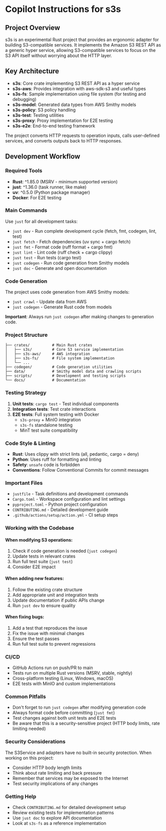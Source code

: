 # Copilot Instructions for s3s

## Project Overview
s3s is an experimental Rust project that provides an ergonomic adapter for building S3-compatible services. It implements the Amazon S3 REST API as a generic hyper service, allowing S3-compatible services to focus on the S3 API itself without worrying about the HTTP layer.

## Key Architecture
- **s3s**: Core crate implementing S3 REST API as a hyper service
- **s3s-aws**: Provides integration with aws-sdk-s3 and useful types
- **s3s-fs**: Sample implementation using file system (for testing and debugging)
- **s3s-model**: Generated data types from AWS Smithy models
- **s3s-policy**: S3 policy handling
- **s3s-test**: Testing utilities
- **s3s-proxy**: Proxy implementation for E2E testing
- **s3s-e2e**: End-to-end testing framework

The project converts HTTP requests to operation inputs, calls user-defined services, and converts outputs back to HTTP responses.

## Development Workflow

### Required Tools
- **Rust**: ^1.85.0 (MSRV - minimum supported version)
- **just**: ^1.36.0 (task runner, like make)
- **uv**: ^0.5.0 (Python package manager)
- **Docker**: For E2E testing

### Main Commands
Use `just` for all development tasks:

- `just dev` - Run complete development cycle (fetch, fmt, codegen, lint, test)
- `just fetch` - Fetch dependencies (uv sync + cargo fetch)
- `just fmt` - Format code (ruff format + cargo fmt)
- `just lint` - Lint code (ruff check + cargo clippy)
- `just test` - Run tests (cargo test)
- `just codegen` - Run code generation from Smithy models
- `just doc` - Generate and open documentation

### Code Generation
The project uses code generation from AWS Smithy models:
- `just crawl` - Update data from AWS
- `just codegen` - Generate Rust code from models

**Important**: Always run `just codegen` after making changes to generation code.

### Project Structure
```
├── crates/          # Main Rust crates
│   ├── s3s/         # Core S3 service implementation
│   ├── s3s-aws/     # AWS integration
│   ├── s3s-fs/      # File system implementation
│   └── ...
├── codegen/         # Code generation utilities
├── data/            # Smithy model data and crawling scripts
├── scripts/         # Development and testing scripts
└── docs/            # Documentation
```

### Testing Strategy
1. **Unit tests**: `cargo test` - Test individual components
2. **Integration tests**: Test crate interactions
3. **E2E tests**: Full system testing with Docker
   - `s3s-proxy` + MinIO integration
   - `s3s-fs` standalone testing
   - MinT test suite compatibility

### Code Style & Linting
- **Rust**: Uses clippy with strict lints (all, pedantic, cargo = deny)
- **Python**: Uses ruff for formatting and linting
- **Safety**: `unsafe` code is forbidden
- **Conventions**: Follow Conventional Commits for commit messages

### Important Files
- `justfile` - Task definitions and development commands
- `Cargo.toml` - Workspace configuration and lint settings
- `pyproject.toml` - Python project configuration
- `CONTRIBUTING.md` - Detailed development guide
- `.github/actions/setup/action.yml` - CI setup steps

### Working with the Codebase

#### When modifying S3 operations:
1. Check if code generation is needed (`just codegen`)
2. Update tests in relevant crates
3. Run full test suite (`just test`)
4. Consider E2E impact

#### When adding new features:
1. Follow the existing crate structure
2. Add appropriate unit and integration tests
3. Update documentation if public APIs change
4. Run `just dev` to ensure quality

#### When fixing bugs:
1. Add a test that reproduces the issue
2. Fix the issue with minimal changes
3. Ensure the test passes
4. Run full test suite to prevent regressions

### CI/CD
- GitHub Actions run on push/PR to main
- Tests run on multiple Rust versions (MSRV, stable, nightly)
- Cross-platform testing (Linux, Windows, macOS)
- E2E tests with MinIO and custom implementations

### Common Pitfalls
- Don't forget to run `just codegen` after modifying generation code
- Always format code before committing (`just fmt`)
- Test changes against both unit tests and E2E tests
- Be aware that this is a security-sensitive project (HTTP body limits, rate limiting needed)

### Security Considerations
The S3Service and adapters have no built-in security protection. When working on this project:
- Consider HTTP body length limits
- Think about rate limiting and back pressure
- Remember that services may be exposed to the Internet
- Test security implications of any changes

### Getting Help
- Check `CONTRIBUTING.md` for detailed development setup
- Review existing tests for implementation patterns
- Use `just doc` to explore API documentation
- Look at `s3s-fs` as a reference implementation